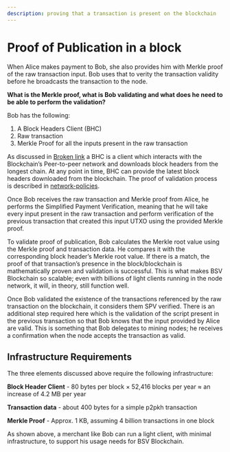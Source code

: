 ```yaml
---
description: proving that a transaction is present on the blockchain
---
```


# Proof of Publication in a block

When Alice makes payment to Bob, she also provides him with Merkle proof of the raw transaction input. Bob uses that to verity the transaction validity before he broadcasts the transaction to the node.

**What is the Merkle proof, what is Bob validating and what does he need to be able to perform the validation?**

Bob has the following:

1. A Block Headers Client (BHC)
2. Raw transaction
3. Merkle Proof for all the inputs present in the raw transaction

As discussed in [Broken link](broken-reference "mention") a BHC is a client which interacts with the Blockchain’s Peer-to-peer network and downloads block headers from the longest chain. At any point in time, BHC can provide the latest block headers downloaded from the blockchain. The proof of validation process is described in [network-policies](../../network-policies/ "mention").

Once Bob receives the raw transaction and Merkle proof from Alice, he performs the Simplified Payment Verification, meaning that he will take every input present in the raw transaction and perform verification of the previous transaction that created this input UTXO using the provided Merkle proof.&#x20;

To validate proof of publication, Bob calculates the Merkle root value using the Merkle proof and transaction data. He compares it with the corresponding block header’s Merkle root value. If there is a match, the proof of that transaction’s presence in the block/blockchain is mathematically proven and validation is successful. This is what makes BSV Blockchain so scalable; even with billions of light clients running in the node network, it will, in theory, still function well.

Once Bob validated the existence of the transactions referenced by the raw transaction on the blockchain, it considers them SPV verified. There is an additional step required here which is the validation of the script present in the previous transaction so that Bob knows that the input provided by Alice are valid. This is something that Bob delegates to mining nodes; he receives a confirmation when the node accepts the transaction as valid.

## Infrastructure Requirements

The three elements discussed above require the following infrastructure:

**Block Header Client** - 80 bytes per block × 52,416 blocks per year ≈ an increase of 4.2 MB per year

**Transaction data** - about 400 bytes for a simple p2pkh transaction

**Merkle Proof** - Approx. 1 KB, assuming 4 billion transactions in one block

As shown above, a merchant like Bob can run a light client, with minimal infrastructure, to support his usage needs for BSV Blockchain.
